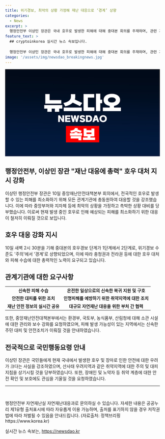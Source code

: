 ```yaml
---
title: 위기경보, 최악의 상황 가정해 재난 대응으로 ‘경계’ 상향
categories:
  - News
excerpt: >
  행정안전부 이상민 장관은 국내 호우로 발생한 피해에 대해 중대본 회의를 주재하며, 관련 기관에 최악의 상황을 가정하고 총력을 다해 재난 대응하라고 당부했다. 호우로 발생한 피해를 입은 지역의 안전조치와 재난 대응을 강조하고, 특히 인명피해 예방을 최우선 과제로 설정했다. 이 장관은 국민에게도 자신의 안전을 위해 기상정보를 주시하고, 위험한 지역에 접근하지 말 것을 요청했다.
feature_text: >
  ## cryptoinkorea 실시간 뉴스 속보입니다.

  행정안전부 이상민 장관은 국내 호우로 발생한 피해에 대해 중대본 회의를 주재하며, 관련 기관에 최악의 상황을 가정하고 총력을 다해 재난 대응하라고 당부했다. 호우로 발생한 피해를 입은 지역의 안전조치와 재난 대응을 강조하고, 특히 인명피해 예방을 최우선 과제로 설정했다. 이 장관은 국민에게도 자신의 안전을 위해 기상정보를 주시하고, 위험한 지역에 접근하지 말 것을 요청했다.
image: '/assets/img/newsdao_breakingnews.jpg'
---
```


<p><img src="/assets/img/newsdao_breakingnews.jpg" alt="cryptoinkorea 속보" /></p>

<h2>행정안전부, 이상민 장관 "재난 대응에 총력" 호우 대처 지시 강화</h2>

<p data-ke-size="size16">이상민 행정안전부 장관은 10일 중앙재난안전대책본부 회의에서, 전국적인 호우로 발생할 수 있는 피해를 최소화하기 위해 모든 관계기관에 총동원하여 대응할 것을 강조했습니다. 이에 따라 중앙부처와 지자체 등에 최악의 상황을 가정하고 촉박한 상황 대비를 당부했습니다. 이로써 현재 발생 중인 호우로 인해 예상되는 피해를 최소화하기 위한 대응이 철저히 이뤄질 것으로 보입니다.</p>

<h2 data-ke-size="size26">호우 대응 강화 지시</h2>

<p data-ke-size="size16">10일 새벽 2시 30분을 기해 중대본의 호우경보 단계가 1단계에서 2단계로, 위기경보 수준도 '주의'에서 '경계'로 상향되었으며, 이에 따라 충청권과 전라권 등에 대한 호우 대처와 피해 수습에 대한 총력적인 노력이 요구되고 있습니다.</p>

<h2 data-ke-size="size26">관계기관에 대한 요구사항</h2>

<table>
    <tr>
        <td style="text-align: center; height: 17px;"><b>신속한 피해 수습</b></td>
        <td style="text-align: center; height: 17px;"><b>온전한 일상으로의 신속한 복귀 지원 및 구호</b></td>
    </tr>
    <tr>
        <td style="text-align: center; height: 17px;"><b>안전한 대피를 위한 조치</b></td>
        <td style="text-align: center; height: 17px;"><b>인명피해를 예방하기 위한 취약지역에 대한 조치</b></td>
    </tr>
    <tr>
        <td style="text-align: center; height: 17px;"><b>재난 안전 정보의 실시간 공유</b></td>
        <td style="text-align: center; height: 17px;"><b>대규모 자연재난 대응을 위한 부처 간 협력</b></td>
    </tr>
</table>

<p data-ke-size="size16">또한, 중앙재난안전대책본부에서는 환경부, 국토부, 농식품부, 산림청에 대해 소관 시설에 대한 관리와 보수 강화를 요청하였으며, 피해 발생 가능성이 있는 지역에서는 신속한 주민 대피 및 안전조치가 이뤄질 것을 안내하였습니다.</p>

<h2 data-ke-size="size26">전국적으로 국민행동요령 안내</h2>

<p data-ke-size="size16">이상민 장관은 국민들에게 현재 국내에서 발생한 호우 및 장마로 인한 안전에 대한 우려가 크다는 사실을 강조하였으며, 산사태 우려지역과 같은 취약지역에 대한 주의 및 대피 지침을 상기시킬 것을 당부하였습니다. 또한, 장애인 및 노약자 등 취약 계층에 대한 안전 확인 및 보호에도 관심을 기울일 것을 요청하였습니다.</p>

<hr>

<p data-ke-size="size16">&nbsp;</p>

<p data-ke-size="size16">행정안전부 자연재난실 자연재난대응과로 문의하실 수 있습니다. 자세한 내용은 공공누리 제1유형 출처표시에 따라 자유롭게 이용 가능하며, 출처를 표기하지 않을 경우 저작권법에 따라 처벌될 수 있음을 안내드립니다. (자료출처: 정책브리핑 https://www.korea.kr)</p>
실시간 뉴스 속보는, <a href="https://newsdao.kr" rel="dofollow">https://newsdao.kr</a>


